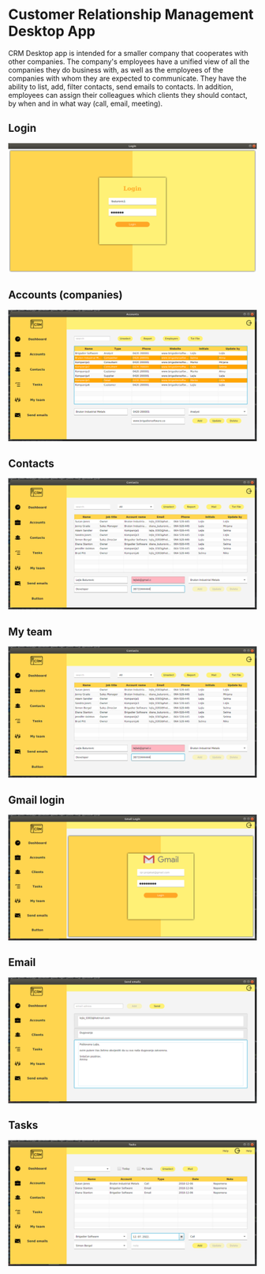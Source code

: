 # Customer Relationship Management Desktop App

CRM Desktop app is intended for a smaller company that cooperates with other companies. The company's employees have a unified view of all the companies they do business with, as well as the employees of the companies with whom they are expected to communicate. They have the ability to list, add, filter contacts, send emails to contacts. In addition, employees can assign their colleagues which clients they should contact, by when and in what way (call, email, meeting).

## Login
![Login](https://github.com/lbuturovic/CRM_Desktop_app/blob/master/Screenshots/Login.png) <br>
## Accounts (companies)
![Accounts](https://github.com/lbuturovic/CRM_Desktop_app/blob/master/Screenshots/Accounts.png)
## Contacts
![Contacts](https://github.com/lbuturovic/CRM_Desktop_app/blob/master/Screenshots/Employeers.png)
## My team
![My team](https://github.com/lbuturovic/CRM_Desktop_app/blob/master/Screenshots/Employeers.png)
## Gmail login
![Gmail login](https://github.com/lbuturovic/CRM_Desktop_app/blob/master/Screenshots/Gmail%20login.png)
## Email
![Email](https://github.com/lbuturovic/CRM_Desktop_app/blob/master/Screenshots/Mail.png)
## Tasks
![Tasks](https://github.com/lbuturovic/CRM_Desktop_app/blob/master/Screenshots/Tasks.png)


